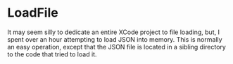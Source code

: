 # LoadFile
It may seem silly to dedicate an entire XCode project to file loading, but, I
spent over an hour attempting to load JSON into memory. This is normally an easy
operation, except that the JSON file is located in a sibling directory to the
code that tried to load it.

